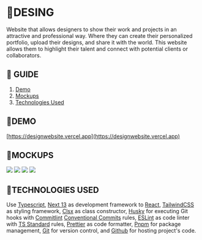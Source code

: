 # **📂DESING**

Website that allows designers to show their work and projects in an attractive and professional way. Where they can create their personalized portfolio, upload their designs, and share it with the world. This website allows them to highlight their talent and connect with potential clients or collaborators.

## **📑 GUIDE**

1. [Demo](#demo)
2. [Mockups](#mockups)
3. [Technologies Used](#technologies-used)

## **🚀DEMO**

[https://designwebsite.vercel.app](https://designwebsite.vercel.app)

## **🎨MOCKUPS**

![](https://res.cloudinary.com/dos3i5jqy/image/upload/v1691694418/layers/design/mockup_ve544v.webp)
![](https://res.cloudinary.com/dos3i5jqy/image/upload/v1691694418/layers/design/mockup2_nikfjh.webp)
![](https://res.cloudinary.com/dos3i5jqy/image/upload/v1691694418/layers/design/mockup3_poxxas.webp)
![](https://res.cloudinary.com/dos3i5jqy/image/upload/v1691694418/layers/design/mockup4_s5vn57.webp)

## **💬TECHNOLOGIES USED**

Use [Typescript](https://www.typescriptlang.org), [Next 13](https://nextjs.org) as development framework to [React](https://react.dev), [TailwindCSS](https://tailwindcss.com) as styling framework, [Clsx](https://github.com/lukeed/clsx) as class constructor, [Husky](https://typicode.github.io/husky) for executing Git hooks with [Commitlint](https://commitlint.js.org) [Conventional Commits](https://www.conventionalcommits.org) rules, [ESLint](https://eslint.org) as code linter with [TS Standard](https://github.com/standard/ts-standard) rules, [Prettier](https://prettier.io) as code formatter, [Pnpm](https://pnpm.io) for package management, [Git](https://git-scm.com/doc) for version control, and [Github](https://docs.github.com) for hosting project's code.
